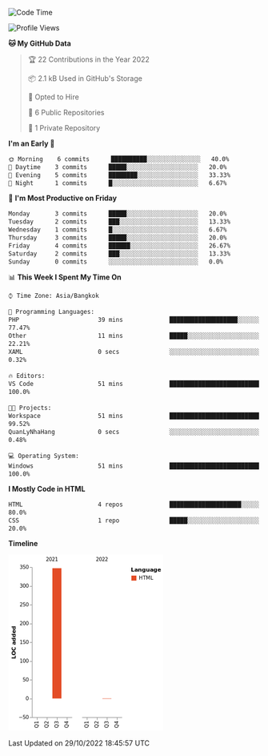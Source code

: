<!--START_SECTION:waka-->
![Code Time](http://img.shields.io/badge/Code%20Time-2%20hrs%2057%20mins-blue)

![Profile Views](http://img.shields.io/badge/Profile%20Views-0-blue)

**🐱 My GitHub Data** 

> 🏆 22 Contributions in the Year 2022
 > 
> 📦 2.1 kB Used in GitHub's Storage 
 > 
> 💼 Opted to Hire
 > 
> 📜 6 Public Repositories 
 > 
> 🔑 1 Private Repository 
 > 
**I'm an Early 🐤** 

```text
🌞 Morning    6 commits      ██████████░░░░░░░░░░░░░░░   40.0% 
🌆 Daytime    3 commits      █████░░░░░░░░░░░░░░░░░░░░   20.0% 
🌃 Evening    5 commits      ████████░░░░░░░░░░░░░░░░░   33.33% 
🌙 Night      1 commits      █░░░░░░░░░░░░░░░░░░░░░░░░   6.67%

```
📅 **I'm Most Productive on Friday** 

```text
Monday       3 commits      █████░░░░░░░░░░░░░░░░░░░░   20.0% 
Tuesday      2 commits      ███░░░░░░░░░░░░░░░░░░░░░░   13.33% 
Wednesday    1 commits      █░░░░░░░░░░░░░░░░░░░░░░░░   6.67% 
Thursday     3 commits      █████░░░░░░░░░░░░░░░░░░░░   20.0% 
Friday       4 commits      ██████░░░░░░░░░░░░░░░░░░░   26.67% 
Saturday     2 commits      ███░░░░░░░░░░░░░░░░░░░░░░   13.33% 
Sunday       0 commits      ░░░░░░░░░░░░░░░░░░░░░░░░░   0.0%

```


📊 **This Week I Spent My Time On** 

```text
⌚︎ Time Zone: Asia/Bangkok

💬 Programming Languages: 
PHP                      39 mins             ███████████████████░░░░░░   77.47% 
Other                    11 mins             █████░░░░░░░░░░░░░░░░░░░░   22.21% 
XAML                     0 secs              ░░░░░░░░░░░░░░░░░░░░░░░░░   0.32%

🔥 Editors: 
VS Code                  51 mins             █████████████████████████   100.0%

🐱‍💻 Projects: 
Workspace                51 mins             █████████████████████████   99.52% 
QuanLyNhaHang            0 secs              ░░░░░░░░░░░░░░░░░░░░░░░░░   0.48%

💻 Operating System: 
Windows                  51 mins             █████████████████████████   100.0%

```

**I Mostly Code in HTML** 

```text
HTML                     4 repos             ████████████████████░░░░░   80.0% 
CSS                      1 repo              █████░░░░░░░░░░░░░░░░░░░░   20.0%

```


**Timeline**

![Chart not found](https://raw.githubusercontent.com/nahcettolrahc/nahcettolrahc/main/charts/bar_graph.png) 


 Last Updated on 29/10/2022 18:45:57 UTC
<!--END_SECTION:waka-->
